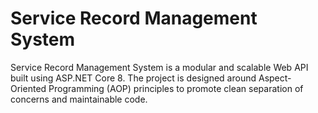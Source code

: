 # Service Record Management System
 Service Record Management System is a modular and scalable Web API built using ASP.NET Core 8. The project is designed around Aspect-Oriented Programming (AOP) principles to promote clean separation of concerns and maintainable code.
